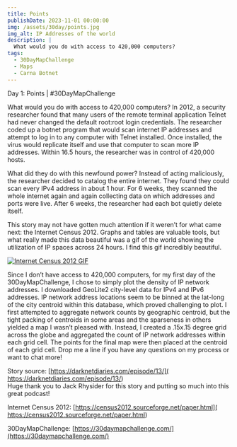 ```yaml
---
title: Points
publishDate: 2023-11-01 00:00:00
img: /assets/30day/points.jpg
img_alt: IP Addresses of the world
description: |
  What would you do with access to 420,000 computers?
tags:
  - 30DayMapChallenge
  - Maps
  - Carna Botnet
---
```


Day 1: Points | #30DayMapChallenge

What would you do with access to 420,000 computers?  In 2012, a security researcher found that many users of the remote terminal application Telnet had never changed the default root:root login credentials.  The researcher coded up a botnet program that would scan internet IP addresses and attempt to log in to any computer with Telnet installed.  Once installed, the virus would replicate itself and use that computer to scan more IP addresses.  Within 16.5 hours, the researcher was in control of 420,000 hosts.

What did they do with this newfound power?  Instead of acting maliciously, the researcher decided to catalog the entire internet.  They found they could scan every IPv4 address in about 1 hour.  For 6 weeks, they scanned the whole internet again and again collecting data on which addresses and ports were live.  After 6 weeks, the researcher had each bot quietly delete itself.  

This story may not have gotten much attention if it weren’t for what came next:  the Internet Census 2012.  Graphs and tables are valuable tools, but what really made this data beautiful was a gif of the world showing the utilization of IP spaces across 24 hours.  I find this gif incredibly beautiful.  

[![Internet Census 2012 GIF](/assets/30day/IC2012.gif)](/assets/30day/IC2012.gif)

Since I don’t have access to 420,000 computers, for my first day of the 30DayMapChallenge, I chose to simply plot the density of IP network addresses.  I downloaded GeoLite2 city-level data for IPv4 and IPv6 addresses.  IP network address locations seem to be binned at the lat-long of the city centroid within this database, which proved challenging to plot.  I first attempted to aggregate network counts by geographic centroid, but the tight packing of centroids in some areas and the sparseness in others yielded a map I wasn’t pleased with.  Instead, I created a .15x.15 degree grid across the globe and aggregated the count of IP network addresses within each grid cell.  The points for the final map were then placed at the centroid of each grid cell.
Drop me a line if you have any questions on my process or want to chat more!

Story source:  [https://darknetdiaries.com/episode/13/]( https://darknetdiaries.com/episode/13/)  
Huge thank you to Jack Rhysider for this story and putting so much into this great podcast!

Internet Census 2012:  [https://census2012.sourceforge.net/paper.html]( https://census2012.sourceforge.net/paper.html)

30DayMapChallenge:  [https://30daymapchallenge.com/](https://30daymapchallenge.com/)
